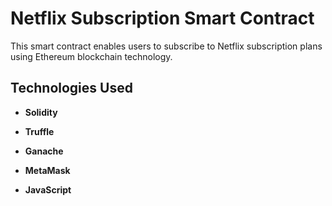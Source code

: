# Netflix Subscription Smart Contract

This smart contract enables users to subscribe to Netflix subscription plans using Ethereum blockchain technology.

## Technologies Used

- **Solidity**
  
- **Truffle**

- **Ganache**

- **MetaMask**
- **JavaScript**
